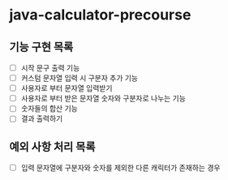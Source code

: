 # java-calculator-precourse

## 기능 구현 목록
- [ ] 시작 문구 출력 기능
- [ ] 커스텀 문자열 입력 시 구분자 추가 기능
- [ ] 사용자로 부터 문자열 입력받기
- [ ] 사용자로 부터 받은 문자열 숫자와 구분자로 나누는 기능
- [ ] 숫자들의 합산 기능
- [ ] 결과 출력하기 

## 예외 사항 처리 목록
- [ ] 입력 문자열에 구분자와 숫자를 제외한 다른 캐릭터가 존재하는 경우